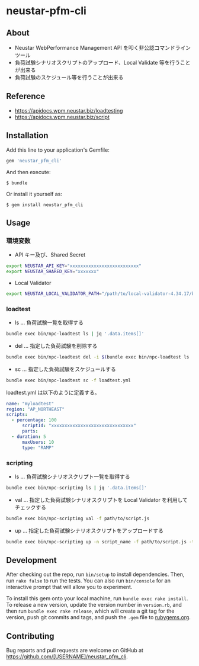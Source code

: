 # neustar-pfm-cli

## About

- Neustar WebPerformance Management API を叩く非公認コマンドラインツール
- 負荷試験シナリオスクリプトのアップロード、Local Validate 等を行うことが出来る
- 負荷試験のスケジュール等を行うことが出来る

## Reference

- https://apidocs.wpm.neustar.biz/loadtesting
- https://apidocs.wpm.neustar.biz/script

## Installation

Add this line to your application's Gemfile:

```ruby
gem 'neustar_pfm_cli'
```

And then execute:

    $ bundle

Or install it yourself as:

    $ gem install neustar_pfm_cli

## Usage

### 環境変数

- API キー及び、Shared Secret

```sh
export NEUSTAR_API_KEY="xxxxxxxxxxxxxxxxxxxxxxxxxx"
export NEUSTAR_SHARED_KEY="xxxxxxx"
```

- Local Validator

```sh
export NEUSTAR_LOCAL_VALIDATOR_PATH="/path/to/local-validator-4.34.17/bin/validator"
```

### loadtest

- ls ... 負荷試験一覧を取得する

```sh
bundle exec bin/npc-loadtest ls | jq '.data.items[]'
```

- del ... 指定した負荷試験を削除する

```sh
bundle exec bin/npc-loadtest del -i $(bundle exec bin/npc-loadtest ls | jq '.data.items[].id')
```

- sc ... 指定した負荷試験をスケジュールする

```sh
bundle exec bin/npc-loadtest sc -f loadtest.yml
```

loadtest.yml は以下のように定義する。

```yaml
name: "myloadtest"
region: "AP_NORTHEAST"
scripts:
  - percentage: 100
      scriptId: "xxxxxxxxxxxxxxxxxxxxxxxxxxxxxxx"
      parts:
  - duration: 5
      maxUsers: 10
      type: "RAMP"
```

### scripting

- ls ... 負荷試験シナリオスクリプト一覧を取得する

```sh
bundle exec bin/npc-scripting ls | jq '.data.items[]'
```

- val ... 指定した負荷試験シナリオスクリプトを Local Validator を利用してチェックする

```sh
bundle exec bin/npc-scripting val -f path/to/script.js
```
- up ... 指定した負荷試験シナリオスクリプトをアップロードする

```sh
bundle exec bin/npc-scripting up -n script_name -f path/to/script.js -t tag1,tag2 -d description
```

## Development

After checking out the repo, run `bin/setup` to install dependencies. Then, run `rake false` to run the tests. You can also run `bin/console` for an interactive prompt that will allow you to experiment.

To install this gem onto your local machine, run `bundle exec rake install`. To release a new version, update the version number in `version.rb`, and then run `bundle exec rake release`, which will create a git tag for the version, push git commits and tags, and push the `.gem` file to [rubygems.org](https://rubygems.org).

## Contributing

Bug reports and pull requests are welcome on GitHub at https://github.com/[USERNAME]/neustar_pfm_cli.

